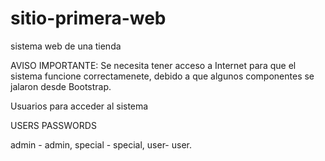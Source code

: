 # sitio-primera-web
sistema web de una tienda 

AVISO IMPORTANTE: Se necesita tener acceso a Internet para que el sistema funcione correctamenete, debido a que algunos componentes se jalaron desde Bootstrap.

Usuarios para acceder al sistema

USERS      PASSWORDS

admin - admin, 
special - special,
user-  user.
